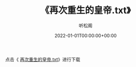 ﻿---
title:  《再次重生的皇帝.txt》
date:   2022-01-01T00:00:00+00:00
author: 听松阁
layout: post
permalink: /再次重生的皇帝/
categories: 小说
tags: [小说]
---

点击《 [再次重生的皇帝.txt](http://img.660000.xyz/bookstukust/book/bntxt/10/再次重生的皇帝.txt)》进行下载
